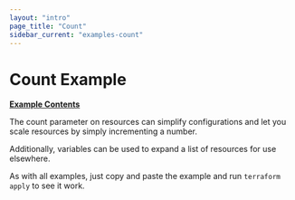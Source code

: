 ```yaml
---
layout: "intro"
page_title: "Count"
sidebar_current: "examples-count"
---
```


# Count Example

[**Example Contents**](https://github.com/hashicorp/terraform/tree/master/examples/count)

The count parameter on resources can simplify configurations
and let you scale resources by simply incrementing a number.

Additionally, variables can be used to expand a list of resources
for use elsewhere.

As with all examples, just copy and paste the example and run
`terraform apply` to see it work.
